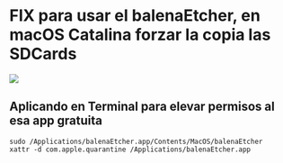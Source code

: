 # FIX para usar el balenaEtcher, en macOS Catalina forzar la copia las SDCards

![](https://i.ytimg.com/vi/AQjBFP3LLuM/maxresdefault.jpg)

## Aplicando en Terminal para elevar permisos al esa app gratuita
```
sudo /Applications/balenaEtcher.app/Contents/MacOS/balenaEtcher
xattr -d com.apple.quarantine /Applications/balenaEtcher.app
```
